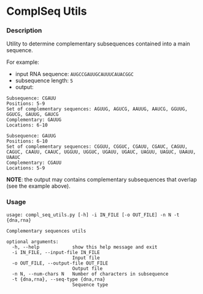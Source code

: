 # ComplSeq Utils

### Description
Utility to determine complementary subsequences contained into a main sequence.

For example:
* input RNA sequence: `AUGCCGAUUGCAUUUCAUACGGC`
* subsequence length: `5`
* output:
```text
Subsequence: CGAUU
Positions: 5-9
Set of complementary sequences: AGUUG, AGUCG, AAUUG, AAUCG, GGUUG, GGUCG, GAUUG, GAUCG
Complementary: GAUUG
Locations: 6-10

Subsequence: GAUUG
Positions: 6-10
Set of complementary sequences: CGGUU, CGGUC, CGAUU, CGAUC, CAGUU, CAGUC, CAAUU, CAAUC, UGGUU, UGGUC, UGAUU, UGAUC, UAGUU, UAGUC, UAAUU, UAAUC
Complementary: CGAUU
Locations: 5-9
```

**NOTE**: the output may contains complementary subsequences that overlap (see the example above).


### Usage
```text
usage: compl_seq_utils.py [-h] -i IN_FILE [-o OUT_FILE] -n N -t {dna,rna}

Complementary sequences utils

optional arguments:
  -h, --help            show this help message and exit
  -i IN_FILE, --input-file IN_FILE
                        Input file
  -o OUT_FILE, --output-file OUT_FILE
                        Output file
  -n N, --num-chars N   Number of characters in subsequence
  -t {dna,rna}, --seq-type {dna,rna}
                        Sequence type
```
